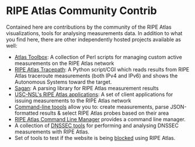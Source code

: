# RIPE Atlas Community Contrib

Contained here are contributions by the community of the RIPE Atlas visualizations, tools for analysing measurements data.  In addition to what you find here, there are other independently hosted projects available as well:


* [Atlas Toolbox](https://github.com/pierdom/atlas-toolbox): A collection of Perl scripts for managing custom active measurements on the RIPE Atlas network
* [RIPE Atlas Tracepath](https://github.com/pierky/ripeatlastracepath): A Python script/CGI which reads results from RIPE Atlas traceroute measurements (both IPv4 and IPv6) and shows the Autonomous Systems toward the target.
* [Sagan](https://github.com/RIPE-NCC/ripe.atlas.sagan): A parsing library for RIPE Atlas measurement results
* [USC-NSL's RIPE Atlas applications](https://github.com/USC-NSL/ripe-atlas): A set of client applications for issuing measurements to the RIPE Atlas network
* [Command-line toools](https://github.com/NullHypothesis/atlas_tools)  allow you to: create measurements, parse JSON-formatted  results  & select RIPE Atlas probes based on their area
* [RIPE Atlas Command Line Manager](https://github.com/astrikos/ripe-atlas-cmdline)  provides a command line manager.
* A collection of [DNSSEC tools](https://github.com/ncanceill/atlas-dnssec) for performing and analysing DNSSEC measurements with RIPE Atlas. 
* Set of tools to test if the website is being [blocked](https://github.com/b4ldr/atlas-blocked) using RIPE Atlas.
